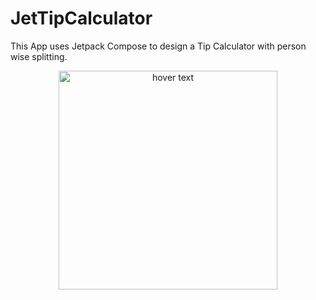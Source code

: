 # JetTipCalculator
This App uses Jetpack Compose to design a Tip Calculator with person wise splitting.

<p align="center">
  <img src="https://user-images.githubusercontent.com/89302011/178926406-954ebcbe-99d6-401d-98c8-4e1f9e305126.png" width="350" title="hover text">
</p>

